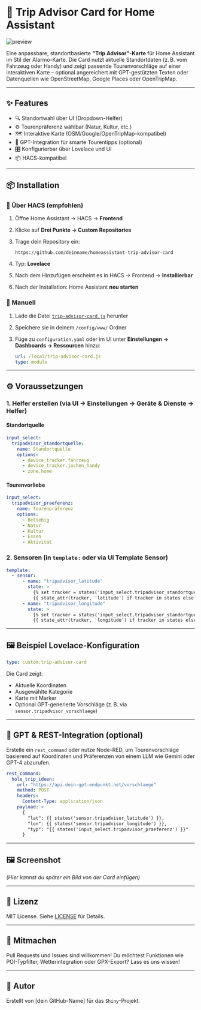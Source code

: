 # 🧭 Trip Advisor Card for Home Assistant

![preview](https://user-images.githubusercontent.com/yourusername/yourrepo/preview.png)

Eine anpassbare, standortbasierte **"Trip Advisor"-Karte** für Home Assistant im Stil der Alarmo-Karte. Die Card nutzt aktuelle Standortdaten (z. B. vom Fahrzeug oder Handy) und zeigt passende Tourenvorschläge auf einer interaktiven Karte – optional angereichert mit GPT-gestützten Texten oder Datenquellen wie OpenStreetMap, Google Places oder OpenTripMap.

---

## ✨ Features

- 🔍 Standortwahl über UI (Dropdown-Helfer)
- ⚙️ Tourenpräferenz wählbar (Natur, Kultur, etc.)
- 🗺️ Interaktive Karte (OSM/Google/OpenTripMap-kompatibel)
- 🧠 GPT-Integration für smarte Tourentipps (optional)
- 🎛️ Konfigurierbar über Lovelace und UI
- 📦 HACS-kompatibel

---

## 📦 Installation

### 🔹 Über HACS (empfohlen)

1. Öffne Home Assistant → HACS → **Frontend**
2. Klicke auf **Drei Punkte → Custom Repositories**
3. Trage dein Repository ein:

   ```
   https://github.com/deinname/homeassistant-trip-advisor-card
   ```

4. Typ: **Lovelace**
5. Nach dem Hinzufügen erscheint es in HACS → Frontend → **Installierbar**
6. Nach der Installation: Home Assistant **neu starten**

### 🔹 Manuell

1. Lade die Datei [`trip-advisor-card.js`](trip-advisor-card.js) herunter
2. Speichere sie in deinem `/config/www/` Ordner
3. Füge zu `configuration.yaml` oder im UI unter **Einstellungen → Dashboards → Ressourcen** hinzu:

   ```yaml
   url: /local/trip-advisor-card.js
   type: module
   ```

---

## ⚙️ Voraussetzungen

### 1. Helfer erstellen (via UI → Einstellungen → Geräte & Dienste → Helfer)

#### Standortquelle
```yaml
input_select:
  tripadvisor_standortquelle:
    name: Standortquelle
    options:
      - device_tracker.fahrzeug
      - device_tracker.jochen_handy
      - zone.home
```

#### Tourenvorliebe
```yaml
input_select:
  tripadvisor_praeferenz:
    name: Tourenpräferenz
    options:
      - Beliebig
      - Natur
      - Kultur
      - Essen
      - Aktivität
```

### 2. Sensoren (in `template:` oder via UI Template Sensor)

```yaml
template:
  - sensor:
      - name: "tripadvisor_latitude"
        state: >
          {% set tracker = states('input_select.tripadvisor_standortquelle') %}
          {{ state_attr(tracker, 'latitude') if tracker in states else 0 }}
      - name: "tripadvisor_longitude"
        state: >
          {% set tracker = states('input_select.tripadvisor_standortquelle') %}
          {{ state_attr(tracker, 'longitude') if tracker in states else 0 }}
```

---

## 🖼️ Beispiel Lovelace-Konfiguration

```yaml
type: custom:trip-advisor-card
```

Die Card zeigt:

- Aktuelle Koordinaten
- Ausgewählte Kategorie
- Karte mit Marker
- Optional GPT-generierte Vorschläge (z. B. via `sensor.tripadvisor_vorschlaege`)

---

## 🔮 GPT & REST-Integration (optional)

Erstelle ein `rest_command` oder nutze Node-RED, um Tourenvorschläge basierend auf Koordinaten und Präferenzen von einem LLM wie Gemini oder GPT-4 abzurufen.

```yaml
rest_command:
  hole_trip_ideen:
    url: "https://api.dein-gpt-endpunkt.net/vorschlaege"
    method: POST
    headers:
      Content-Type: application/json
    payload: >
      {
        "lat": {{ states('sensor.tripadvisor_latitude') }},
        "lon": {{ states('sensor.tripadvisor_longitude') }},
        "typ": "{{ states('input_select.tripadvisor_praeferenz') }}"
      }
```

---

## 🖼️ Screenshot

*(Hier kannst du später ein Bild von der Card einfügen)*

---

## 📝 Lizenz

MIT License. Siehe [LICENSE](LICENSE) für Details.

---

## 🙌 Mitmachen

Pull Requests und Issues sind willkommen! Du möchtest Funktionen wie POI-Typfilter, Wetterintegration oder GPX-Export? Lass es uns wissen!

---

## 📣 Autor

Erstellt von [dein GitHub-Name] für das `Shiny`-Projekt.
